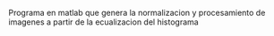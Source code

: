 Programa en matlab que genera la normalizacion y procesamiento de imagenes  a partir de la ecualizacion del histograma